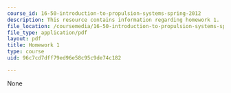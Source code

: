 ```yaml
---
course_id: 16-50-introduction-to-propulsion-systems-spring-2012
description: This resource contains information regarding homework 1.
file_location: /coursemedia/16-50-introduction-to-propulsion-systems-spring-2012/96c7cd7dff79ed96e58c95c9de74c182_MIT16_50S12_hw1.pdf
file_type: application/pdf
layout: pdf
title: Homework 1
type: course
uid: 96c7cd7dff79ed96e58c95c9de74c182

---
```

None